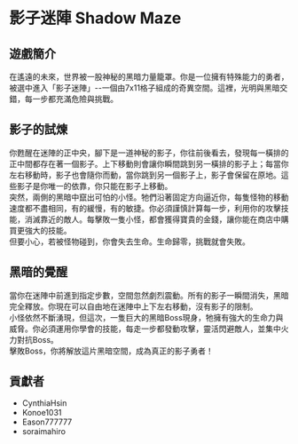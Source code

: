 # 影子迷陣 Shadow Maze

## 遊戲簡介
在遙遠的未來，世界被一股神秘的黑暗力量籠罩。你是一位擁有特殊能力的勇者，被選中進入「影子迷陣」--一個由7x11格子組成的奇異空間。這裡，光明與黑暗交錯，每一步都充滿危險與挑戰。

## 影子的試煉
你甦醒在迷陣的正中央，腳下是一道神秘的影子，你往前後看去，發現每一橫排的正中間都存在著一個影子。上下移動則會讓你瞬間跳到另一橫排的影子上；每當你左右移動時，影子也會隨你而動，當你跳到另一個影子上，影子會保留在原地。這些影子是你唯一的依靠，你只能在影子上移動。  
突然，兩側的黑暗中竄出可怕的小怪。牠們沿著固定方向逼近你，每隻怪物的移動速度都不盡相同，有的緩慢，有的敏捷。你必須謹慎計算每一步，利用你的攻擊技能，消滅靠近的敵人。每擊敗一隻小怪，都會獲得寶貴的金錢，讓你能在商店中購買更強大的技能。  
但要小心，若被怪物碰到，你會失去生命。生命歸零，挑戰就會失敗。

## 黑暗的覺醒
當你在迷陣中前進到指定步數，空間忽然劇烈震動。所有的影子一瞬間消失，黑暗完全釋放。你現在可以自由地在迷陣中上下左右移動，沒有影子的限制。  
小怪依然不斷湧現，但這次，一隻巨大的黑暗Boss現身，牠擁有強大的生命力與威脅。你必須運用你學會的技能，每走一步都發動攻擊，靈活閃避敵人，並集中火力對抗Boss。  
擊敗Boss，你將解放這片黑暗空間，成為真正的影子勇者！

## 貢獻者
- CynthiaHsin
- Konoe1031
- Eason777777
- soraimahiro